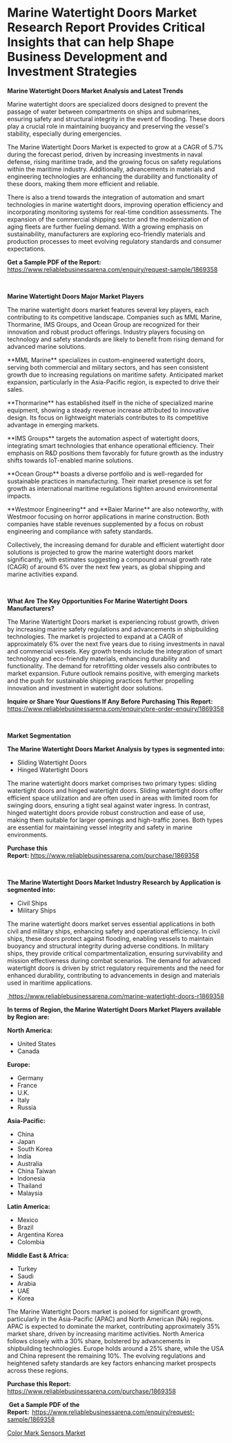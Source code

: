 <p><h1>Marine Watertight Doors Market Research Report Provides Critical Insights that can help Shape Business Development and Investment Strategies</h1></p><p><strong>Marine Watertight Doors Market Analysis and Latest Trends</strong></p>
<p><p>Marine watertight doors are specialized doors designed to prevent the passage of water between compartments on ships and submarines, ensuring safety and structural integrity in the event of flooding. These doors play a crucial role in maintaining buoyancy and preserving the vessel's stability, especially during emergencies. </p><p>The Marine Watertight Doors Market is expected to grow at a CAGR of 5.7% during the forecast period, driven by increasing investments in naval defense, rising maritime trade, and the growing focus on safety regulations within the maritime industry. Additionally, advancements in materials and engineering technologies are enhancing the durability and functionality of these doors, making them more efficient and reliable. </p><p>There is also a trend towards the integration of automation and smart technologies in marine watertight doors, improving operation efficiency and incorporating monitoring systems for real-time condition assessments. The expansion of the commercial shipping sector and the modernization of aging fleets are further fueling demand. With a growing emphasis on sustainability, manufacturers are exploring eco-friendly materials and production processes to meet evolving regulatory standards and consumer expectations.</p></p>
<p><strong>Get a Sample PDF of the Report:&nbsp;</strong> <a href="https://www.reliablebusinessarena.com/enquiry/request-sample/1869358?utm_campaign=2515&utm_medium=2&utm_source=Github&utm_content=ia&utm_term=08042025&utm_id=marine-watertight-doors">https://www.reliablebusinessarena.com/enquiry/request-sample/1869358</a></p>
<p>&nbsp;</p>
<p><strong>Marine Watertight Doors Major Market Players</strong></p>
<p><p>The marine watertight doors market features several key players, each contributing to its competitive landscape. Companies such as MML Marine, Thormarine, IMS Groups, and Ocean Group are recognized for their innovation and robust product offerings. Industry players focusing on technology and safety standards are likely to benefit from rising demand for advanced marine solutions.</p><p>**MML Marine** specializes in custom-engineered watertight doors, serving both commercial and military sectors, and has seen consistent growth due to increasing regulations on maritime safety. Anticipated market expansion, particularly in the Asia-Pacific region, is expected to drive their sales.</p><p>**Thormarine** has established itself in the niche of specialized marine equipment, showing a steady revenue increase attributed to innovative design. Its focus on lightweight materials contributes to its competitive advantage in emerging markets.</p><p>**IMS Groups** targets the automation aspect of watertight doors, integrating smart technologies that enhance operational efficiency. Their emphasis on R&D positions them favorably for future growth as the industry shifts towards IoT-enabled marine solutions.</p><p>**Ocean Group** boasts a diverse portfolio and is well-regarded for sustainable practices in manufacturing. Their market presence is set for growth as international maritime regulations tighten around environmental impacts.</p><p>**Westmoor Engineering** and **Baier Marine** are also noteworthy, with Westmoor focusing on horror applications in marine construction. Both companies have stable revenues supplemented by a focus on robust engineering and compliance with safety standards.</p><p>Collectively, the increasing demand for durable and efficient watertight door solutions is projected to grow the marine watertight doors market significantly, with estimates suggesting a compound annual growth rate (CAGR) of around 6% over the next few years, as global shipping and marine activities expand.</p></p>
<p>&nbsp;</p>
<p><strong>What Are The Key Opportunities For Marine Watertight Doors Manufacturers?</strong></p>
<p><p>The Marine Watertight Doors market is experiencing robust growth, driven by increasing marine safety regulations and advancements in shipbuilding technologies. The market is projected to expand at a CAGR of approximately 6% over the next five years due to rising investments in naval and commercial vessels. Key growth trends include the integration of smart technology and eco-friendly materials, enhancing durability and functionality. The demand for retrofitting older vessels also contributes to market expansion. Future outlook remains positive, with emerging markets and the push for sustainable shipping practices further propelling innovation and investment in watertight door solutions.</p></p>
<p><strong>Inquire or Share Your Questions If Any Before Purchasing This Report:</strong> <a href="https://www.reliablebusinessarena.com/enquiry/pre-order-enquiry/1869358?utm_campaign=2515&utm_medium=2&utm_source=Github&utm_content=ia&utm_term=08042025&utm_id=marine-watertight-doors">https://www.reliablebusinessarena.com/enquiry/pre-order-enquiry/1869358</a></p>
<p>&nbsp;</p>
<p><strong>Market Segmentation</strong></p>
<p><strong>The Marine Watertight Doors Market Analysis by types is segmented into:</strong></p>
<p><ul><li>Sliding Watertight Doors</li><li>Hinged Watertight Doors</li></ul></p>
<p><p>The marine watertight doors market comprises two primary types: sliding watertight doors and hinged watertight doors. Sliding watertight doors offer efficient space utilization and are often used in areas with limited room for swinging doors, ensuring a tight seal against water ingress. In contrast, hinged watertight doors provide robust construction and ease of use, making them suitable for larger openings and high-traffic zones. Both types are essential for maintaining vessel integrity and safety in marine environments.</p></p>
<p><strong>Purchase this Report:&nbsp;</strong><a href="https://www.reliablebusinessarena.com/purchase/1869358?utm_campaign=2515&utm_medium=2&utm_source=Github&utm_content=ia&utm_term=08042025&utm_id=marine-watertight-doors">https://www.reliablebusinessarena.com/purchase/1869358</a></p>
<p>&nbsp;</p>
<p><strong>The Marine Watertight Doors Market Industry Research by Application is segmented into:</strong></p>
<p><ul><li>Civil Ships</li><li>Military Ships</li></ul></p>
<p><p>The marine watertight doors market serves essential applications in both civil and military ships, enhancing safety and operational efficiency. In civil ships, these doors protect against flooding, enabling vessels to maintain buoyancy and structural integrity during adverse conditions. In military ships, they provide critical compartmentalization, ensuring survivability and mission effectiveness during combat scenarios. The demand for advanced watertight doors is driven by strict regulatory requirements and the need for enhanced durability, contributing to advancements in design and materials used in maritime applications.</p></p>
<p><a href="https://www.reliablebusinessarena.com/marine-watertight-doors-r1869358?utm_campaign=2515&utm_medium=2&utm_source=Github&utm_content=ia&utm_term=08042025&utm_id=marine-watertight-doors">&nbsp;https://www.reliablebusinessarena.com/marine-watertight-doors-r1869358</a></p>
<p><strong>In terms of Region, the Marine Watertight Doors Market Players available by Region are:</strong></p>
<p>
    <p> <strong> North America: </strong>
        <ul>
            <li>United States</li>
            <li>Canada</li>
        </ul>
        </p> 
    <p> <strong> Europe: </strong>
        <ul>
            <li>Germany</li>
            <li>France</li>
            <li>U.K.</li>
            <li>Italy</li>
            <li>Russia</li>
        </ul>
        </p> 
    <p> <strong> Asia-Pacific: </strong>
        <ul>
            <li>China</li>
            <li>Japan</li>
            <li>South Korea</li>
            <li>India</li>
            <li>Australia</li>
            <li>China Taiwan</li>
            <li>Indonesia</li>
            <li>Thailand</li>
            <li>Malaysia</li>
        </ul>
        </p> 
    <p> <strong> Latin America: </strong>
        <ul>
            <li>Mexico</li>
            <li>Brazil</li>
            <li>Argentina Korea</li>
            <li>Colombia</li>
        </ul>
        </p> 
    <p> <strong> Middle East & Africa: </strong>
        <ul>
            <li>Turkey</li>
            <li>Saudi</li>
            <li>Arabia</li>
            <li>UAE</li>
            <li>Korea</li>
        </ul>
    </p>
    </p>
<p><p>The Marine Watertight Doors market is poised for significant growth, particularly in the Asia-Pacific (APAC) and North American (NA) regions. APAC is expected to dominate the market, contributing approximately 35% market share, driven by increasing maritime activities. North America follows closely with a 30% share, bolstered by advancements in shipbuilding technologies. Europe holds around a 25% share, while the USA and China represent the remaining 10%. The evolving regulations and heightened safety standards are key factors enhancing market prospects across these regions.</p></p>
<p><strong>Purchase this Report: </strong><a href="https://www.reliablebusinessarena.com/purchase/1869358?utm_campaign=2515&utm_medium=2&utm_source=Github&utm_content=ia&utm_term=08042025&utm_id=marine-watertight-doors">https://www.reliablebusinessarena.com/purchase/1869358</a></p>
<p>&nbsp;<strong>Get a Sample PDF of the Report:&nbsp;&nbsp;</strong><a href="https://www.reliablebusinessarena.com/enquiry/request-sample/1869358?utm_campaign=2515&utm_medium=2&utm_source=Github&utm_content=ia&utm_term=08042025&utm_id=marine-watertight-doors">https://www.reliablebusinessarena.com/enquiry/request-sample/1869358</a></p>
<p><strong></strong></p>
<p><p><a href="https://github.com/barnickclara79/Market-Research-Report-List-1/blob/main/color-mark-sensors-market.md?utm_campaign=2515&utm_medium=2&utm_source=Github&utm_content=ia&utm_term=08042025&utm_id=marine-watertight-doors">Color Mark Sensors Market</a></p></p>